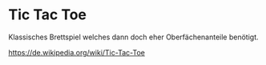 # Tic Tac Toe

Klassisches Brettspiel welches dann doch eher Oberfächenanteile benötigt.

https://de.wikipedia.org/wiki/Tic-Tac-Toe
